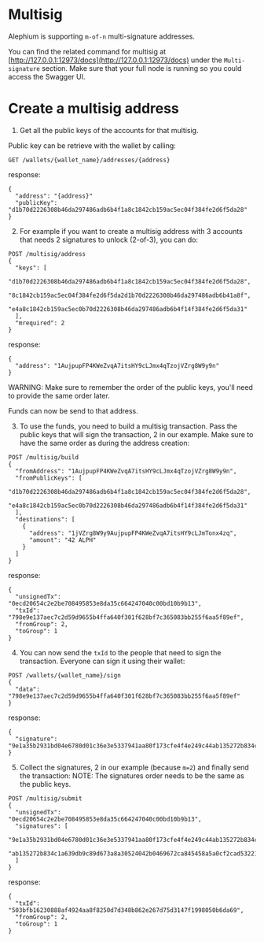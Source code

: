 # Multisig

Alephium is supporting `m-of-n` multi-signature addresses.

You can find the related command for multisig at [http://127.0.0.1:12973/docs](http://127.0.0.1:12973/docs) under the `Multi-signature` section. Make sure that your full node is running so you could access the Swagger UI.

# Create a multisig address

1. Get all the public keys of the accounts for that multisig.

Public key can be retrieve with the wallet by calling:

```
GET /wallets/{wallet_name}/addresses/{address}
```
response:
```
{
  "address": "{address}"
  "publicKey": "d1b70d2226308b46da297486adb6b4f1a8c1842cb159ac5ec04f384fe2d6f5da28"
}
```

2. For example if you want to create a multisig address with 3 accounts that needs 2 signatures to unlock (2-of-3), you can do:

```
POST /multisig/address
{
  "keys": [
    "d1b70d2226308b46da297486adb6b4f1a8c1842cb159ac5ec04f384fe2d6f5da28",
    "8c1842cb159ac5ec04f384fe2d6f5da2d1b70d2226308b46da297486adb6b41a8f",
    "e4a8c1842cb159ac5ec0b70d2226308b46da297486adb6b4f14f384fe2d6f5da31"
  ],
  "mrequired": 2
}
```
response:
```
{
  "address": "1AujpupFP4KWeZvqA7itsHY9cLJmx4qTzojVZrg8W9y9n"
}
```

WARNING: Make sure to remember the order of the public keys, you'll need to provide the same order later.

Funds can now be send to that address.

3. To use the funds, you need to build a multisig transaction.
   Pass the public keys that will sign the transaction, 2 in our example.
   Make sure to have the same order as during the address creation:

```
POST /multisig/build
{
  "fromAddress": "1AujpupFP4KWeZvqA7itsHY9cLJmx4qTzojVZrg8W9y9n",
  "fromPublicKeys": [
    "d1b70d2226308b46da297486adb6b4f1a8c1842cb159ac5ec04f384fe2d6f5da28",
    "e4a8c1842cb159ac5ec0b70d2226308b46da297486adb6b4f14f384fe2d6f5da31"
  ],
  "destinations": [
    {
      "address": "1jVZrg8W9y9AujpupFP4KWeZvqA7itsHY9cLJmTonx4zq",
      "amount": "42 ALPH"
    }
  ]
}
```
response:
```
{
  "unsignedTx": "0ecd20654c2e2be708495853e8da35c664247040c00bd10b9b13",
  "txId": "798e9e137aec7c2d59d9655b4ffa640f301f628bf7c365083bb255f6aa5f89ef",
  "fromGroup": 2,
  "toGroup": 1
}
```

4. You can now send the `txId` to the people that need to sign the transaction. Everyone can sign it using their wallet:

```
POST /wallets/{wallet_name}/sign
{
  "data": "798e9e137aec7c2d59d9655b4ffa640f301f628bf7c365083bb255f6aa5f89ef"
}
```
response:
```
{
  "signature": "9e1a35b2931bd04e6780d01c36e3e5337941aa80f173cfe4f4e249c44ab135272b834c1a639db9c89d673a8a30524042b0469672ca845458a5a0cf2cad53221b"
}
```

5. Collect the signatures, 2 in our example (because `m=2`) and finally send the transaction:
NOTE: The signatures order needs to be the same as the public keys.

```
POST /multisig/submit
{
  "unsignedTx": "0ecd20654c2e2be708495853e8da35c664247040c00bd10b9b13",
  "signatures": [
    "9e1a35b2931bd04e6780d01c36e3e5337941aa80f173cfe4f4e249c44ab135272b834c1a639db9c89d673a8a30524042b0469672ca845458a5a0cf2cad53221b",
    "ab135272b834c1a639db9c89d673a8a30524042b0469672ca845458a5a0cf2cad53221b9e1a35b2931bd04e6780d01c36e3e5337941aa80f173cfe4f4e249c44"
  ]
}
```
response:
```
{
  "txId": "503bfb16230888af4924aa8f8250d7d348b862e267d75d3147f1998050b6da69",
  "fromGroup": 2,
  "toGroup": 1
}
```
